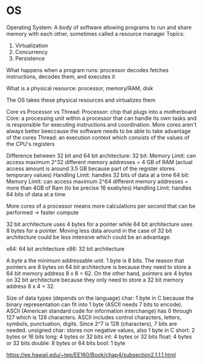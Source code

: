 # OS

Operating System: A body of software allowing programs to run and share memory with each other, sometimes called a resource manager
Topics:
1. Virtualization
2. Concurrency
4. Persistence

What happens when a program runs:
processor decodes fetches instructions, decodes them, and executes it

What is a physical resource:
processor, memory/RAM, disk

The OS takes these physical resources and virtualizes them

Core vs Processor vs Thread:
Processor: chip that plugs into a motherboard
Core: a processing unit within a processor that can handle its own tasks and is responsible for executing instructions and coordination. More cores aren't always better beeccause the software needs to be able to take advantage of the cores
Thread: an execution context which consists of the values of the CPU's registers


Difference between 32 bit and 64 bit architecture:
32 bit: 
Memory Limit: can access maximum 2^32 different memory addresses = 4 GB of RAM (actual access amount is around 3.5 GB because part of the register stores temporary values)
Handling Limit: handles 32 bits of data at a time
64 bit: 
Memory Limit: can access maximum 2^64 different memory addresses = more than 4GB of Ram (to be precise 16 exabytes)
Handling Limit: handles 64 bits of data at a time

More cores of a processor means more calculations per second that can be performed -> faster compute

32 bit architecture uses 4 bytes for a pointer while 64 bit architecture uses 8 bytes for a pointer. Moving less data around in the case of 32 bit architecture could be less intensive which could be an advantage.

x64: 64 bit architecture
x86: 32 bit architecture

A byte a the minimum addressable unit. 1 byte is 8 bits. The reason that pointers are 8 bytes on 64 bit architecture is because they need to store a 64 bit memory address 8 x 8 = 62. On the other hand, pointers are 4 bytes on 32 bit architecture because they only need to store a 32 bit memory address 8 x 4 = 32.

Size of data types (depends on the language)
char: 1 byte in C because the binary representation can fit into 1 byte (ASCII needs 7 bits to encode). ASCII (American standard code for information interchange) has 0 through 127 which is 128 characters. ASCII includes control characters, letters, symbols, punctuation, digits. Since 2^7 is 128 (characters), 7 bits are needed.
unsigned char: stores non negative values, also 1 byte in C
short: 2 bytes or 16 bits
long: 4 bytes or 32 bits
int: 4 bytes or 32 bits
float: 4 bytes or 32 bits
double: 8 bytes or 64 bits
bool: 1 byte

https://ee.hawaii.edu/~tep/EE160/Book/chap4/subsection2.1.1.1.html

